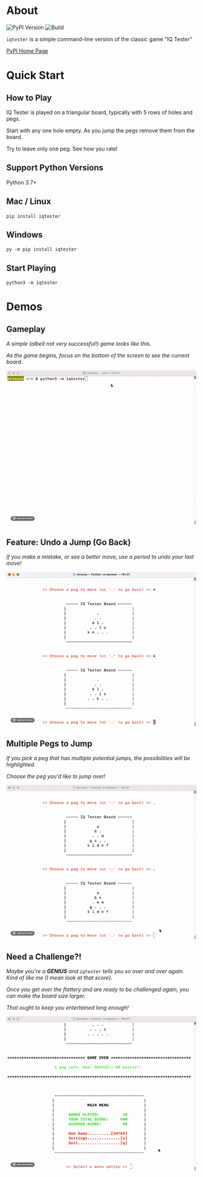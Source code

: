 # About
<!-- UPDATE VERSION IN BADGE MANUALLY -->
![PyPI Version](https://img.shields.io/badge/pypi-v0.1.1-orange)
![Build](https://img.shields.io/github/workflow/status/andrewt110216/iq-tester-game/Tests?style=plastic)

`iqtester` is a simple command-line version of the classic game "IQ Tester"

[PyPI Home Page](https://pypi.org/project/iqtester/)

# Quick Start

## How to Play

IQ Tester is played on a triangular board, typically with 5 rows of holes and pegs.

Start with any one hole empty. As you jump the pegs remove them from the board.

Try to leave only one peg. See how you rate!

## Support Python Versions

Python 3.7+

## Mac / Linux
```
pip install iqtester
```

## Windows
```
py -m pip install iqtester
```

## Start Playing
```
python3 -m iqtester
```

# Demos

## Gameplay

*A simple (albeit not very successful!) game looks like this.*

*As the game begins, focus on the bottom of the screen to see the current board.*

<img src="demo-gifs/play.gif">

<br>

## Feature: Undo a Jump (Go Back)

*If you make a mistake, or see a better move, use a period to undo your last move!*

<img src="demo-gifs/back.gif">

<br>

## Multiple Pegs to Jump

*If you pick a peg that has multiple potential jumps, the possibilities will be highlighted.*

*Choose the peg you'd like to jump over!*

<img src="demo-gifs/multiple-jumps.gif">

<br>

## Need a Challenge?!

*Maybe you're a **GENIUS** and `iqtester` tells you so over and over again. Kind of like me (I mean look at that score).*

*Once you get over the flattery and are ready to be challenged again, you can make the board size larger.*

*That ought to keep you entertained long enough!*

<img src="demo-gifs/increase-size.gif">

<br>